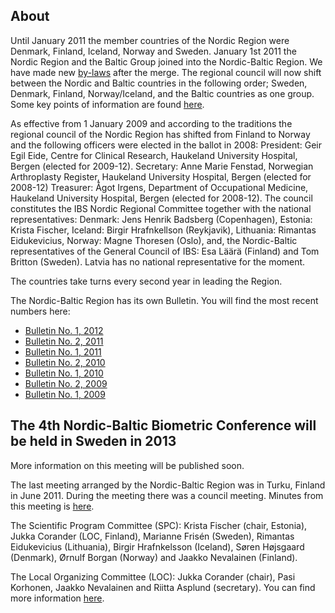 About
-----

Until January 2011 the member countries of the Nordic Region were Denmark, Finland, Iceland, Norway and Sweden. 
January 1st 2011 the Nordic Region and the Baltic Group joined into the Nordic-Baltic Region. We have made new [by-laws](IBSNBR_By-Laws.pdf) after the merge. The regional council will now shift between the Nordic and Baltic countries in the following order;  Sweden, Denmark, Finland, Norway/Iceland, and the Baltic countries as one group. Some key points of information are found [here](Info_isbnr.pdf).

As effective from 1 January 2009 and according to the traditions the regional council of the Nordic Region has shifted from Finland to Norway and the following officers were elected in the ballot in 2008:President: Geir Egil Eide, Centre for Clinical Research, Haukeland University Hospital, Bergen (elected for 2009-12). Secretary: Anne Marie Fenstad, Norwegian Arthroplasty Register, Haukeland University Hospital, Bergen (elected for 2008-12)Treasurer: Ågot Irgens, Department of Occupational Medicine, Haukeland University Hospital, Bergen (elected for 2008-12).The council constitutes the IBS Nordic Regional Committee together with the national representatives:Denmark: Jens Henrik Badsberg (Copenhagen), Estonia: Krista Fischer, Iceland: Birgir Hrafnkellson (Reykjavik), Lithuania: Rimantas Eidukevicius, Norway: Magne Thoresen (Oslo), and, the Nordic-Baltic representatives of the General Council of IBS: Esa Läärä (Finland) and Tom Britton (Sweden). Latvia has no national representative for the moment.

The countries take turns every second year in leading the Region. 

The Nordic-Baltic Region has its own Bulletin. You will find the most recent numbers here:

- [Bulletin No. 1, 2012](IBS-NBR-Bulletin-2012-1.pdf)
- [Bulletin No. 2, 2011](IBS-NBR-Bulletin-2011-2.pdf)
- [Bulletin No. 1, 2011](IBS-NBR-Bulletin-2011-1.pdf)
- [Bulletin No. 2, 2010](IBS-NR-Bulletin-2010-2.pdf)
- [Bulletin No. 1, 2010](IBS-NR-Bulletin-2010-1.pdf)
- [Bulletin No. 2, 2009](IBS-NR-Bulletin-2009-2r.pdf)
- [Bulletin No. 1, 2009](IBS-NR-Bulletin-2009-1.pdf)

The 4th Nordic-Baltic Biometric Conference will be held in Sweden in 2013
-------------------------------------------------------------------------

More information on this meeting will be published soon.

The last meeting arranged by the Nordic-Baltic Region was in Turku, Finland in June 2011. During the meeting
there was a council meeting. Minutes from this meeting is [here](NBR-Council-Meeting-2011.pdf).

The Scientific Program Committee (SPC):
Krista Fischer (chair, Estonia),
Jukka Corander (LOC, Finland),
Marianne Frisén (Sweden),
Rimantas Eidukevicius (Lithuania),
Birgir Hrafnkelsson (Iceland),
Søren Højsgaard (Denmark),
Ørnulf Borgan (Norway) and
Jaakko Nevalainen (Finland).

The Local Organizing Committee (LOC):
Jukka Corander (chair),
Pasi Korhonen,
Jaakko Nevalainen and
Riitta Asplund (secretary). You can find more information [here](http://www.nbbc11.utu.fi/).

